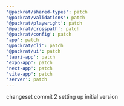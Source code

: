 ```yaml
---
'@packrat/shared-types': patch
'@packrat/validations': patch
'@packrat/playwright': patch
'@packrat/crosspath': patch
'@packrat/config': patch
'app': patch
'@packrat/cli': patch
'@packrat/ui': patch
'tauri-app': patch
'expo-app': patch
'next-app': patch
'vite-app': patch
'server': patch
---
```


changeset commit 2 setting up initial version
